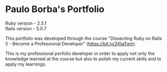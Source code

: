 # Paulo Borba's Portfolio

Ruby version - 2.5.1   
Rails version - 5.0.7   

This portfolio was developed through the course "Dissecting Ruby on Rails 5 - Become a Professional Developer" (https://bit.ly/2KtaTqm).

This is my professional porfolio developer in order to apply not only the knowledge learned at the course but also to polish my current skills and to apply my learnings.
